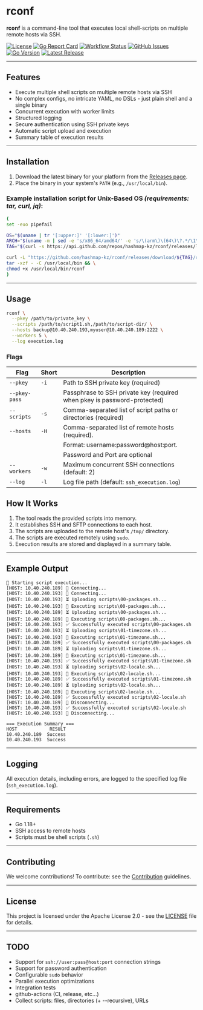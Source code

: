 # rconf

**rconf** is a command-line tool that executes local shell-scripts on multiple remote hosts via SSH.

[![License](https://img.shields.io/github/license/hashmap-kz/rconf)](https://github.com/hashmap-kz/rconf/blob/master/LICENSE)
[![Go Report Card](https://goreportcard.com/badge/github.com/hashmap-kz/rconf)](https://goreportcard.com/report/github.com/hashmap-kz/rconf)
[![Workflow Status](https://img.shields.io/github/actions/workflow/status/hashmap-kz/rconf/ci.yml?branch=master)](https://github.com/hashmap-kz/rconf/actions/workflows/ci.yml?query=branch:master)
[![GitHub Issues](https://img.shields.io/github/issues/hashmap-kz/rconf)](https://github.com/hashmap-kz/rconf/issues)
[![Go Version](https://img.shields.io/github/go-mod/go-version/hashmap-kz/rconf)](https://github.com/hashmap-kz/rconf/blob/master/go.mod#L3)
[![Latest Release](https://img.shields.io/github/v/release/hashmap-kz/rconf)](https://github.com/hashmap-kz/rconf/releases/latest)

---

## Features

- Execute multiple shell scripts on multiple remote hosts via SSH
- No complex configs, no intricate YAML, no DSLs - just plain shell and a single binary
- Concurrent execution with worker limits
- Structured logging
- Secure authentication using SSH private keys
- Automatic script upload and execution
- Summary table of execution results

---

## Installation

1. Download the latest binary for your platform from
   the [Releases page](https://github.com/hashmap-kz/rconf/releases).
2. Place the binary in your system's `PATH` (e.g., `/usr/local/bin`).

### Example installation script for Unix-Based OS _(requirements: tar, curl, jq)_:

```bash
(
set -euo pipefail

OS="$(uname | tr '[:upper:]' '[:lower:]')"
ARCH="$(uname -m | sed -e 's/x86_64/amd64/' -e 's/\(arm\)\(64\)\?.*/\1\2/' -e 's/aarch64$/arm64/')"
TAG="$(curl -s https://api.github.com/repos/hashmap-kz/rconf/releases/latest | jq -r .tag_name)"

curl -L "https://github.com/hashmap-kz/rconf/releases/download/${TAG}/rconf_${TAG}_${OS}_${ARCH}.tar.gz" |
tar -xzf - -C /usr/local/bin && \
chmod +x /usr/local/bin/rconf
)
```

---

## Usage

```sh
rconf \
  --pkey /path/to/private_key \
  --scripts /path/to/script1.sh,/path/to/script-dir/ \
  --hosts backup@10.40.240.193,myuser@10.40.240.189:2222 \
  --workers 5 \
  --log execution.log
```

### Flags

| Flag          | Short | Description                                                              |
|---------------|-------|--------------------------------------------------------------------------|
| `--pkey`      | `-i`  | Path to SSH private key (required)                                       |
| `--pkey-pass` |       | Passphrase to SSH private key (required when pkey is password-protected) |
| `--scripts`   | `-s`  | Comma-separated list of script paths or directories (required)           |
| `--hosts`     | `-H`  | Comma-separated list of remote hosts (required).                         |
|               |       | Format: username:password@host:port.                                     |
|               |       | Password and Port are optional                                           |
| `--workers`   | `-w`  | Maximum concurrent SSH connections (default: 2)                          |
| `--log`       | `-l`  | Log file path (default: `ssh_execution.log`)                             |

## How It Works

1. The tool reads the provided scripts into memory.
2. It establishes SSH and SFTP connections to each host.
3. The scripts are uploaded to the remote host's `/tmp/` directory.
4. The scripts are executed remotely using `sudo`.
5. Execution results are stored and displayed in a summary table.

---

## Example Output

```plaintext
🚀 Starting script execution...
[HOST: 10.40.240.189] 🔄 Connecting...
[HOST: 10.40.240.193] 🔄 Connecting...
[HOST: 10.40.240.193] ⏳ Uploading scripts\00-packages.sh...
[HOST: 10.40.240.193] 🚀 Executing scripts\00-packages.sh...
[HOST: 10.40.240.189] ⏳ Uploading scripts\00-packages.sh...
[HOST: 10.40.240.189] 🚀 Executing scripts\00-packages.sh...
[HOST: 10.40.240.193] ✅ Successfully executed scripts\00-packages.sh
[HOST: 10.40.240.193] ⏳ Uploading scripts\01-timezone.sh...
[HOST: 10.40.240.193] 🚀 Executing scripts\01-timezone.sh...
[HOST: 10.40.240.189] ✅ Successfully executed scripts\00-packages.sh
[HOST: 10.40.240.189] ⏳ Uploading scripts\01-timezone.sh...
[HOST: 10.40.240.189] 🚀 Executing scripts\01-timezone.sh...
[HOST: 10.40.240.193] ✅ Successfully executed scripts\01-timezone.sh
[HOST: 10.40.240.193] ⏳ Uploading scripts\02-locale.sh...
[HOST: 10.40.240.193] 🚀 Executing scripts\02-locale.sh...
[HOST: 10.40.240.189] ✅ Successfully executed scripts\01-timezone.sh
[HOST: 10.40.240.189] ⏳ Uploading scripts\02-locale.sh...
[HOST: 10.40.240.189] 🚀 Executing scripts\02-locale.sh...
[HOST: 10.40.240.189] ✅ Successfully executed scripts\02-locale.sh
[HOST: 10.40.240.189] 🔄 Disconnecting...
[HOST: 10.40.240.193] ✅ Successfully executed scripts\02-locale.sh
[HOST: 10.40.240.193] 🔄 Disconnecting...

=== Execution Summary ===
HOST            RESULT
10.40.240.189  Success
10.40.240.193  Success
```

---

## Logging

All execution details, including errors, are logged to the specified log file (`ssh_execution.log`).

---

## Requirements

- Go 1.18+
- SSH access to remote hosts
- Scripts must be shell scripts (`.sh`)

---

## **Contributing**

We welcome contributions! To contribute: see the [Contribution](CONTRIBUTING.md) guidelines.

---

## **License**

This project is licensed under the Apache License 2.0 - see the [LICENSE](LICENSE) file for details.

---

## TODO

- Support for `ssh://user:pass@host:port` connection strings
- Support for password authentication
- Configurable `sudo` behavior
- Parallel execution optimizations
- Integration tests
- github-actions (CI, release, etc...)
- Collect scripts: files, directories (+ --recursive), URLs

